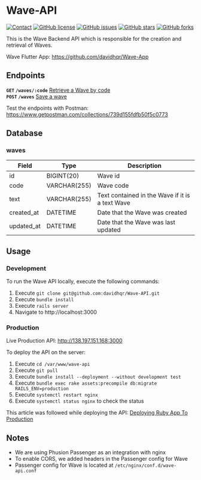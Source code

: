 # Wave-API

[![Contact](https://img.shields.io/badge/contact-%40davidhqr-blue)](https://github.com/davidhqr)
[![GitHub license](https://img.shields.io/github/license/davidhqr/Wave-API)](https://github.com/davidhqr/Wave-API)
[![GitHub issues](https://img.shields.io/github/issues/davidhqr/Wave-API)](https://github.com/davidhqr/Wave-API/issues)
[![GitHub stars](https://img.shields.io/github/stars/davidhqr/Wave-API)](https://github.com/davidhqr/Wave-API/stargazers)
[![GitHub forks](https://img.shields.io/github/forks/davidhqr/Wave-API)](https://github.com/davidhqr/Wave-API/network)

This is the Wave Backend API which is responsible for the creation and retrieval of Waves.

Wave Flutter App: https://github.com/davidhqr/Wave-App

## Endpoints

**`GET` `/waves/:code`** [Retrieve a Wave by code](GET_WAVE.md)\
**`POST` `/waves`** [Save a wave](SAVE_WAVE.md)

Test the endpoints with Postman: https://www.getpostman.com/collections/739d155fdfb50f5c0773

## Database

### waves
| Field      | Type         | Description                                     |
|------------|--------------|-------------------------------------------------|
| id         | BIGINT(20)   | Wave id                                         |
| code       | VARCHAR(255) | Wave code                                       |
| text       | VARCHAR(255) | Text contained in the Wave if it is a text Wave |
| created_at | DATETIME     | Date that the Wave was created                  |
| updated_at | DATETIME     | Date that the Wave was last updated             |

## Usage

### Development

To run the Wave API locally, execute the following commands:
1. Execute `git clone git@github.com:davidhqr/Wave-API.git`
2. Execute `bundle install`
3. Execute `rails server`
4. Navigate to http://localhost:3000

### Production

Live Production API: http://138.197.151.168:3000

To deploy the API on the server:
1. Execute `cd /var/www/wave-api`
1. Execute `git pull`
2. Execute `bundle install --deployment --without development test`
3. Execute `bundle exec rake assets:precompile db:migrate RAILS_ENV=production`
4. Execute `systemctl restart nginx`
5. Execute `systemctl status nginx` to check the status

This article was followed while deploying the API: [Deploying Ruby App To Production](https://www.phusionpassenger.com/library/walkthroughs/deploy/ruby/ownserver/nginx/oss/el7/deploy_app.html)

## Notes
- We are using Phusion Passenger as an integration with nginx
- To enable CORS, we added headers in the Passenger config for Wave
- Passenger config for Wave is located at `/etc/nginx/conf.d/wave-api.conf`
